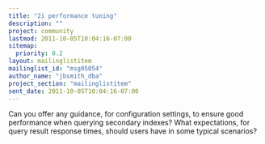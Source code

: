 ```yaml
---
title: "2i performance tuning"
description: ""
project: community
lastmod: 2011-10-05T10:04:16-07:00
sitemap:
  priority: 0.2
layout: mailinglistitem
mailinglist_id: "msg05054"
author_name: "jbsmith_dba"
project_section: "mailinglistitem"
sent_date: 2011-10-05T10:04:16-07:00
---
```



Can you offer any guidance, for configuration settings, to ensure good 
performance when querying secondary indexes?
What expectations, for query result response times, should users have in some 
typical scenarios?
